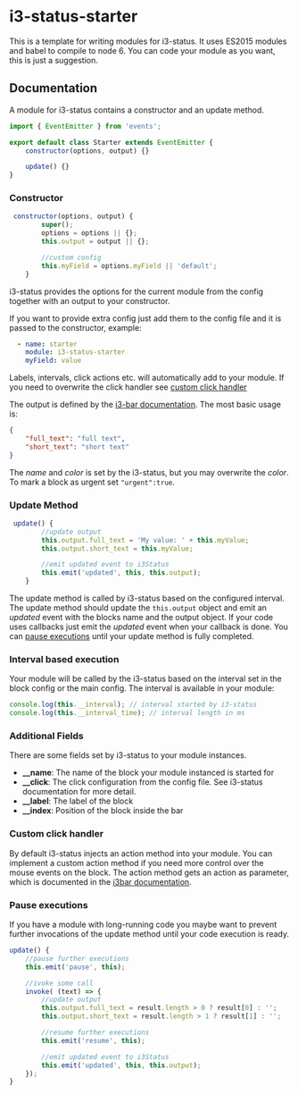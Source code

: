 # i3-status-starter

This is a template for writing modules for i3-status. It uses ES2015 modules and babel to compile to node 6. You can code your module as you want, this is just a suggestion. 

## Documentation

A module for i3-status contains a constructor and an update method.

``` js
import { EventEmitter } from 'events';

export default class Starter extends EventEmitter {
    constructor(options, output) {}

    update() {}
}
```


### Constructor

``` js
 constructor(options, output) {
        super();
        options = options || {};
        this.output = output || {};

        //custom config
        this.myField = options.myField || 'default';
    }
```

i3-status provides the options for the current module from the config together with an output to your constructor.

If you want to provide extra config just add them to the config file and it is passed to the constructor, example:

``` yml
  - name: starter
    module: i3-status-starter
    myField: value
```

Labels, intervals, click actions etc. will automatically add to your module. If you need to overwrite the click handler see [custom click handler](#custom-click-handler)

The output is defined by the [i3-bar documentation](http://i3wm.org/docs/i3bar-protocol.html#_blocks_in_detail). The most basic usage is:

``` json
{
    "full_text": "full text",
    "short_text": "short text"
}
```

The *name* and *color* is set by the i3-status, but you may overwrite the *color*. To mark a block as urgent set ```"urgent":true```.


### Update Method

``` js
 update() {
        //update output
        this.output.full_text = 'My value: ' + this.myValue;
        this.output.short_text = this.myValue;

        //emit updated event to i3Status
        this.emit('updated', this, this.output);
    }
```

The update method is called by i3-status based on the configured interval. The update method should update the ```this.output``` object and emit an *updated* event with the blocks name and the output object. 
If your code uses callbacks just emit the *updated* event when your callback is done. You can [pause executions](#pause-executions) until your update method is fully completed.


### Interval based execution

Your module will be called by the i3-status based on the interval set in the block config or the main config. The interval is available in your module:

``` js
console.log(this.__interval); // interval started by i3-status
console.log(this.__interval_time); // interval length in ms
```


### Additional Fields

There are some fields set by i3-status to your module instances.

- **__name**: The name of the block your module instanced is started for
- **__click**: The click configuration from the config file. See i3-status documentation for more detail.
- **__label**: The label of the block
- **__index**: Position of the block inside the bar


### Custom click handler

By default i3-status injects an action method into your module. You can implement a custom action method if you need more control over the mouse events on the block. The action method gets an action as parameter, which is documented in the [i3bar documentation](http://i3wm.org/docs/i3bar-protocol.html#_click_events).

### Pause executions

If you have a module with long-running code you maybe want to prevent further invocations of the update method until your code execution is ready.

``` js
update() {
    //pause further executions
    this.emit('pause', this);

    //ivoke some call
    invoke( (text) => {
        //update output
        this.output.full_text = result.length > 0 ? result[0] : '';
        this.output.short_text = result.length > 1 ? result[1] : '';

        //resume further executions
        this.emit('resume', this);

        //emit updated event to i3Status
        this.emit('updated', this, this.output);
    });
}
```




